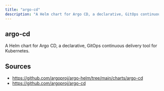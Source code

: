 ```yaml
---
title: "argo-cd"
description: "A Helm chart for Argo CD, a declarative, GitOps continuous delivery tool for Kubernetes."
---
```


## argo-cd

A Helm chart for Argo CD, a declarative, GitOps continuous delivery tool for Kubernetes.

## Sources

- https://github.com/argoproj/argo-helm/tree/main/charts/argo-cd
- https://github.com/argoproj/argo-cd

